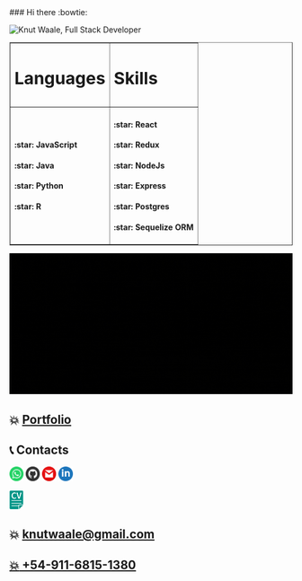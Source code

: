 <body background = 'red'>
### Hi there :bowtie:

![Knut Waale, Full Stack Developer](https://github.com/kwaale/kwaale/blob/main/files/FullStackDeveloper.gif)

<table border="1" align="center">
 <tr>
    <td><h3 style="font-size:30px">Languages</h3></td>
    <td><h3 style="font-size:30px">Skills</h3></td>
 </tr>
 <tr>
    <td>
        <h4>:star: JavaScript </h4>
        <h4>:star: Java </h4>
        <h4>:star: Python </h4>
        <h4>:star: R </h4>
    </td>
    <td>
        <h4>:star: React </h4>
        <h4>:star: Redux </h4>
        <h4>:star: NodeJs </h4>
        <h4>:star: Express </h4>
        <h4>:star: Postgres </h4>
        <h4>:star: Sequelize ORM </h4>
    </td>
 </tr>
</table>

![Skills](https://github.com/kwaale/kwaale/blob/main/files/gifSkills.gif)

## :boom: [Portfolio](https://kwaale.github.io/PortaFolioWeb/)

## :telephone_receiver: Contacts
<a href="https://wa.link/umcha9"><img width="5%" src="https://github.com/kwaale/kwaale/blob/main/img/Wha.png"/></a>
<a href="https://github.com/kwaale"><img width="5%" src="https://github.com/kwaale/kwaale/blob/main/img/gitHub.png"/></a>
<a href="mailto:knutwaale@gmail.com?Subject=Hola Knut"><img width="5%" src="https://github.com/kwaale/kwaale/blob/main/img/gmail.png"/></a>
<a href="https://www.linkedin.com/in/developer-knutwaale/"><img width="5%" src="https://github.com/kwaale/kwaale/blob/main/img/linkein.png"/></a>

<a href="files/Knut Waale Full Stack Development-es.pdf"><img width="5%" src="https://github.com/kwaale/kwaale/blob/main/img/LogoCV.png"/></a>

## :boom: knutwaale@gmail.com
## <a href="wa.link/umcha9"> :boom: +54-911-6815-1380</a>
</body>